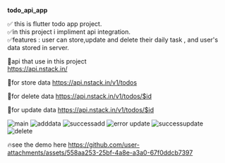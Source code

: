 **todo_api_app**

✅ this is flutter todo app project.<br>
✅in this project i impliment api integration.<br>
✅features : user can store,update and delete their daily task , and user's data stored in server. 

🚀api that use in this project  
https://api.nstack.in/

🚀for store data 
https://api.nstack.in/v1/todos

🚀for delete data
https://api.nstack.in/v1/todos/$id

🚀for update data 
https://api.nstack.in/v1/todos/$id

![main](https://github.com/user-attachments/assets/58ed578e-dfa9-4721-a4fb-03b64b97decf)
![adddata](https://github.com/user-attachments/assets/70ef4d4e-db99-4642-a984-94d4a7cca330)
![successadd](https://github.com/user-attachments/assets/4441ff92-dd7f-425d-a8d0-7ac0bc2faf04)
![error update](https://github.com/user-attachments/assets/658c7f14-01e8-406d-ac17-aa5a24c83f5d)
![successupdate](https://github.com/user-attachments/assets/06ceff00-8a7c-4401-a342-a7cb38025b94)
![delete](https://github.com/user-attachments/assets/c26dab4d-649b-4b46-9e16-6b6afeebbe85)


🔥see the demo here
https://github.com/user-attachments/assets/558aa253-25bf-4a8e-a3a0-67f0ddcb7397

